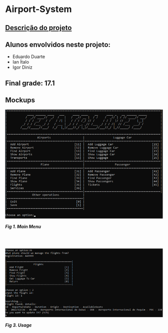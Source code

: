 # Airport-System
## [Descrição do projeto](descricaoProjetoAED.pdf)
## Alunos envolvidos neste projeto:
- Eduardo Duarte
- Ian Ítalo
- Igor Diniz

## Final grade: 17.1

## Mockups

![](imgs/mainMenu.png)
<p>
  <b><i>Fig 1. Main Menu </i></b>
</p>  

<br>
<br />

![](imgs/usage.png)
<p>
  <b><i>Fig 3. Usage </i></b>
</p>  

<br>
<br />

